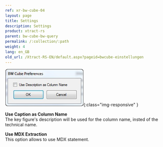 ```yaml
---
ref: xr-bw-cube-04
layout: page
title: Settings
description: Settings
product: xtract-rs
parent: bw-cube-bw-query
permalink: /:collection/:path
weight: 4
lang: en_GB
old_url: /Xtract-RS-EN/default.aspx?pageid=bwcube-einstellungen
---
```


![BWCube-settings](/img/content/BWCube-settings.png){:class="img-responsive" }

**Use Caption as Column Name**<br>
The key figure's description will be used for the column name, insted of the technical name. 

**Use MDX Extraction**<br>
This option allows to use MDX statement.